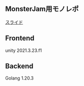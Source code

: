 ## MonsterJam用モノレポ
[スライド](https://www.canva.com/design/DAFhcoAqflQ/gWEMx8k6nbvmjRb5nYb6qg/edit?utm_content=DAFhcoAqflQ&utm_campaign=designshare&utm_medium=link2&utm_source=sharebutton)

## Frontend
unity 2021.3.23.f1

## Backend
Golang 1.20.3

